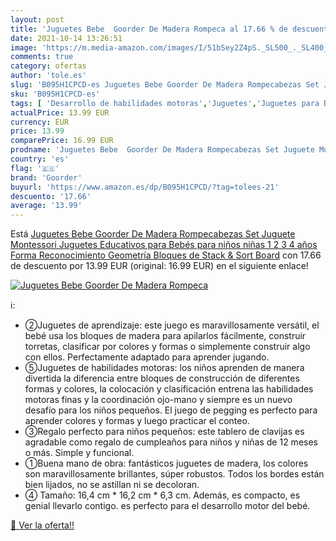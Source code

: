 ```yaml
---
layout: post
title: 'Juguetes Bebe  Goorder De Madera Rompeca al 17.66 % de descuento'
date: 2021-10-14 13:26:51
image: 'https://m.media-amazon.com/images/I/51bSey2Z4pS._SL500_._SL400_.jpg'
comments: true
category: ofertas
author: 'tole.es'
slug: 'B095H1CPCD-es Juguetes Bebe Goorder De Madera Rompecabezas Set Juguete...'
sku: 'B095H1CPCD-es'
tags: [ 'Desarrollo de habilidades motoras','Juguetes','Juguetes para Bebés y primera infancia','Juguetes para apilar y encajar','Juguetes y juegos','bebe','bebés','goorder', ]
actualPrice: 13.99 EUR
currency: EUR
price: 13.99
comparePrice: 16.99 EUR
prodname: 'Juguetes Bebe  Goorder De Madera Rompecabezas Set Juguete Montessori  Juguetes Educativos para Bebés  para niños niñas 1 2 3 4 años Forma Reconocimiento Geometría Bloques de Stack & Sort Board'
country: 'es'
flag: '🇪🇸'
brand: 'Goorder'
buyurl: 'https://www.amazon.es/dp/B095H1CPCD/?tag=tolees-21'
descuento: '17.66'
average: '13.99'
---
```


Está [Juguetes Bebe  Goorder De Madera Rompecabezas Set Juguete Montessori  Juguetes Educativos para Bebés  para niños niñas 1 2 3 4 años Forma Reconocimiento Geometría Bloques de Stack & Sort Board](https://www.amazon.es/dp/B095H1CPCD/?tag=tolees-21) con 17.66 de descuento por 13.99 EUR (original: 16.99 EUR) en el siguiente enlace!

[![Juguetes Bebe  Goorder De Madera Rompeca](https://m.media-amazon.com/images/I/51bSey2Z4pS._SL500_._SL400_.jpg)](https://www.amazon.es/dp/B095H1CPCD/?tag=tolees-21)

ℹ️:

- ②Juguetes de aprendizaje: este juego es maravillosamente versátil, el bebé usa los bloques de madera para apilarlos fácilmente, construir torretas, clasificar por colores y formas o simplemente construir algo con ellos. Perfectamente adaptado para aprender jugando.
- ⑤Juguetes de habilidades motoras: los niños aprenden de manera divertida la diferencia entre bloques de construcción de diferentes formas y colores, la colocación y clasificación entrena las habilidades motoras finas y la coordinación ojo-mano y siempre es un nuevo desafío para los niños pequeños. El juego de pegging es perfecto para aprender colores y formas y luego practicar el conteo.
- ③Regalo perfecto para niños pequeños: este tablero de clavijas es agradable como regalo de cumpleaños para niños y niñas de 12 meses o más. Simple y funcional.
- ①Buena mano de obra: fantásticos juguetes de madera, los colores son maravillosamente brillantes, súper robustos. Todos los bordes están bien lijados, no se astillan ni se decoloran.
- ④ Tamaño: 16,4 cm * 16,2 cm * 6,3 cm. Además, es compacto, es genial llevarlo contigo. es perfecto para el desarrollo motor del bebé.

[🛒 Ver la oferta!!](https://www.amazon.es/dp/B095H1CPCD/?tag=tolees-21)
